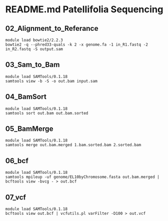 # README.md Patellifolia Sequencing
02_Alignment_to_Referance
-
```
module load bowtie2/2.2.3
bowtie2 -q --phred33-quals -k 2 -x genome.fa -1 in_R1.fastq -2 in_R2.fastq -S output.sam
```
03_Sam_to_Bam
-

```
module load SAMTools/0.1.18
samtools view -b -S -o out.bam input.sam
```

04_BamSort
-
```
module load SAMTools/0.1.18
samtools sort out.bam out.bam.sorted
```

05_BamMerge
-
```
module load SAMTools/0.1.18
samtools merge out.bam.merged 1.bam.sorted.bam 2.sorted.bam
```

06_bcf
-
```
module load SAMTools/0.1.18
samtools mpileup -uf genome/EL10byChromosome.fasta out.bam.merged | bcftools view -bvcg - > out.bcf
```

07_vcf
-
```
module load SAMTools/0.1.18
bcftools view out.bcf | vcfutils.pl varFilter -D100 > out.vcf
```










